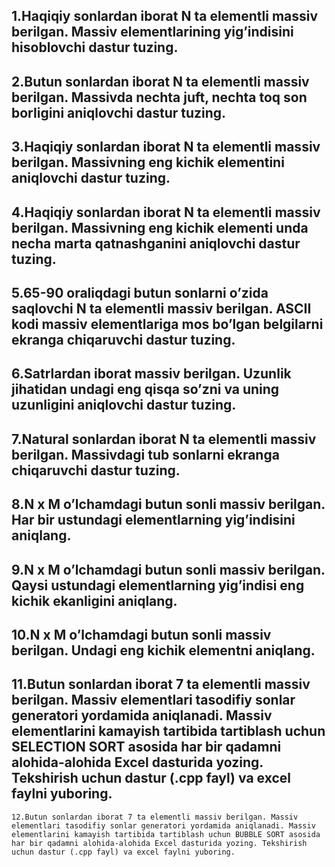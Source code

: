 ## 1.Haqiqiy sonlardan iborat N ta elementli massiv berilgan. Massiv elementlarining yig’indisini hisoblovchi dastur tuzing.

## 2.Butun sonlardan iborat N ta elementli massiv berilgan. Massivda nechta juft, nechta toq son borligini aniqlovchi dastur tuzing.

## 3.Haqiqiy sonlardan iborat N ta elementli massiv berilgan. Massivning eng kichik elementini aniqlovchi dastur tuzing.

## 4.Haqiqiy sonlardan iborat N ta elementli massiv berilgan. Massivning eng kichik elementi unda necha marta qatnashganini aniqlovchi dastur tuzing.

## 5.65-90 oraliqdagi butun sonlarni o’zida saqlovchi N ta elementli massiv berilgan. ASCII kodi massiv elementlariga mos bo’lgan belgilarni ekranga chiqaruvchi dastur tuzing.

## 6.Satrlardan iborat massiv berilgan. Uzunlik jihatidan undagi eng qisqa so’zni va uning uzunligini aniqlovchi dastur tuzing.

## 7.Natural sonlardan iborat N ta elementli massiv berilgan. Massivdagi tub sonlarni ekranga chiqaruvchi dastur tuzing.

## 8.N x M o’lchamdagi butun sonli massiv berilgan. Har bir ustundagi elementlarning yig’indisini aniqlang.

## 9.N x M o’lchamdagi butun sonli massiv berilgan. Qaysi ustundagi elementlarning yig’indisi eng kichik ekanligini aniqlang.

## 10.N x M o’lchamdagi butun sonli massiv berilgan. Undagi eng kichik elementni aniqlang.

## 11.Butun sonlardan iborat 7 ta elementli massiv berilgan. Massiv elementlari tasodifiy sonlar generatori yordamida aniqlanadi. Massiv elementlarini kamayish tartibida tartiblash uchun SELECTION SORT asosida har bir qadamni alohida-alohida Excel dasturida yozing. Tekshirish uchun dastur (.cpp fayl) va excel faylni yuboring.

`12.Butun sonlardan iborat 7 ta elementli massiv berilgan. Massiv elementlari tasodifiy sonlar generatori yordamida aniqlanadi. Massiv elementlarini kamayish tartibida tartiblash uchun BUBBLE SORT asosida har bir qadamni alohida-alohida Excel dasturida yozing. Tekshirish uchun dastur (.cpp fayl) va excel faylni yuboring. `
